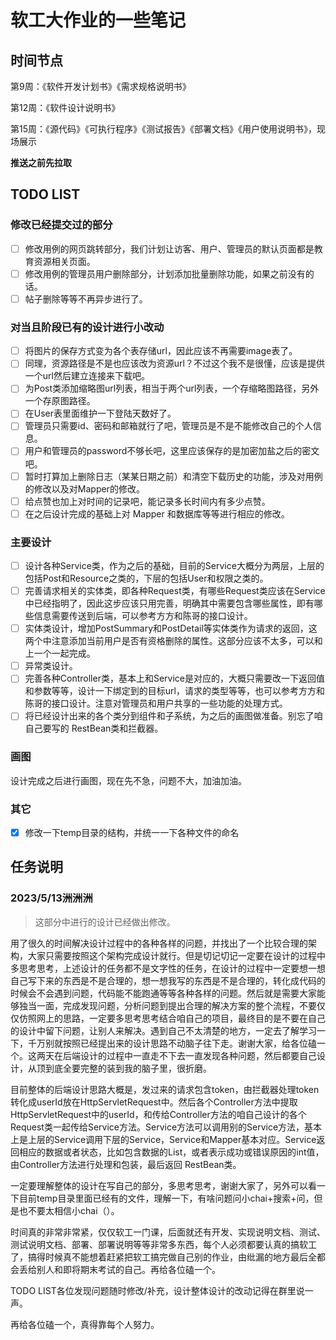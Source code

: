 # 软工大作业的一些笔记

## 时间节点

第9周：《软件开发计划书》《需求规格说明书》

第12周：《软件设计说明书》

第15周：《源代码》《可执行程序》《测试报告》《部署文档》《用户使用说明书》，现场展示

**推送之前先拉取**

## TODO LIST

### 修改已经提交过的部分

- [ ] 修改用例的网页跳转部分，我们计划让访客、用户、管理员的默认页面都是教育资源相关页面。
- [ ] 修改用例的管理员用户删除部分，计划添加批量删除功能，如果之前没有的话。
- [ ] 帖子删除等等不再异步进行了。

### 对当且阶段已有的设计进行小改动

- [ ] 将图片的保存方式变为各个表存储url，因此应该不再需要image表了。
- [ ] 同理，资源路径是不是也应该改为资源url？不过这个我不是很懂，应该是提供一个url然后建立连接来下载吧。
- [ ] 为Post类添加缩略图url列表，相当于两个url列表，一个存缩略图路径，另外一个存原图路径。
- [ ] 在User表里面维护一下登陆天数好了。
- [ ] 管理员只需要id、密码和邮箱就行了吧，管理员是不是不能修改自己的个人信息。
- [ ] 用户和管理员的password不够长吧，这里应该保存的是加密加盐之后的密文吧。
- [ ] 暂时打算加上删除日志（某某日期之前）和清空下载历史的功能，涉及对用例的修改以及对Mapper的修改。
- [ ] 给点赞也加上对时间的记录吧，能记录多长时间内有多少点赞。
- [ ] 在之后设计完成的基础上对 Mapper 和数据库等等进行相应的修改。

### 主要设计

- [ ] 设计各种Service类，作为之后的基础，目前的Service大概分为两层，上层的包括Post和Resource之类的，下层的包括User和权限之类的。
- [ ] 完善请求相关的实体类，即各种Request类，有哪些Request类应该在Service中已经指明了，因此这步应该只用完善，明确其中需要包含哪些属性，即有哪些信息需要传送到后端，可以参考方方和陈哥的接口设计。
- [ ] 实体类设计，增加PostSummary和PostDetail等实体类作为请求的返回，这两个中注意添加当前用户是否有资格删除的属性。这部分应该不太多，可以和上一个一起完成。
- [ ] 异常类设计。
- [ ] 完善各种Controller类，基本上和Service是对应的，大概只需要改一下返回值和参数等等，设计一下绑定到的目标url，请求的类型等等，也可以参考方方和陈哥的接口设计。注意对管理员和用户共享的一些功能的处理方式。
- [ ] 将已经设计出来的各个类分到组件和子系统，为之后的画图做准备。别忘了咱自己要写的 RestBean类和拦截器。

### 画图

设计完成之后进行画图，现在先不急，问题不大，加油加油。

### 其它

- [x] 修改一下temp目录的结构，并统一一下各种文件的命名

## 任务说明

### 2023/5/13洲洲洲

> 这部分中进行的设计已经做出修改。

用了很久的时间解决设计过程中的各种各样的问题，并找出了一个比较合理的架构，大家只需要按照这个架构完成设计就行。但是切记切记一定要在设计的过程中多思考思考，上述设计的任务都不是文字性的任务，在设计的过程中一定要想一想自己写下来的东西是不是合理的，想一想我写的东西是不是合理的，转化成代码的时候会不会遇到问题，代码能不能跑通等等各种各样的问题。然后就是需要大家能够独当一面，完成发现问题，分析问题到提出合理的解决方案的整个流程，不要仅仅仿照网上的思路，一定要多思考思考结合咱自己的项目，最终目的是不要在自己的设计中留下问题，让别人来解决。遇到自己不太清楚的地方，一定去了解学习一下，千万别就按照已经提出来的设计思路不动脑子往下走。谢谢大家，给各位磕一个。这两天在后端设计的过程中一直走不下去一直发现各种问题，然后都要自己设计，从顶到底全要完整的装到我的脑子里，很折磨。

目前整体的后端设计思路大概是，发过来的请求包含token，由拦截器处理token转化成userId放在HttpServletRequest中。然后各个Controller方法中提取HttpServletRequest中的userId，和传给Controller方法的咱自己设计的各个Request类一起传给Service方法。Service方法可以调用别的Service方法，基本上是上层的Service调用下层的Service，Service和Mapper基本对应。Service返回相应的数据或者状态，比如包含数据的List<PostSummary>，或者表示成功或错误原因的int值，由Controller方法进行处理和包装，最后返回 RestBean类。

一定要理解整体的设计在写自己的部分，多思考思考，谢谢大家了，另外可以看一下目前temp目录里面已经有的文件，理解一下，有啥问题问小chai+搜索+问，但是也不要太相信小chai（）。

时间真的非常非常紧，仅仅软工一门课，后面就还有开发、实现说明文档、测试、测试说明文档、部署、部署说明等等非常多东西，每个人必须都要认真的搞软工了，搞得时候真不能想着赶紧把软工搞完做自己别的作业，由纰漏的地方最后全都会丢给别人和即将期末考试的自己。再给各位磕一个。

TODO LIST各位发现问题随时修改/补充，设计整体设计的改动记得在群里说一声。

再给各位磕一个，真得靠每个人努力。
